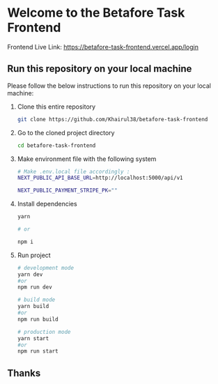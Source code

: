 # Welcome to the Betafore Task Frontend

Frontend Live Link: https://betafore-task-frontend.vercel.app/login

<!-- HOW TO RUN -->

## Run this repository on your local machine

Please follow the below instructions to run this repository on your local machine:

1. Clone this entire repository

   ```sh
   git clone https://github.com/Khairul38/betafore-task-frontend
   ```

2. Go to the cloned project directory

   ```sh
   cd betafore-task-frontend

   ```

3. Make environment file with the following system

   ```sh
   # Make .env.local file accordingly :
   NEXT_PUBLIC_API_BASE_URL=http://localhost:5000/api/v1

   NEXT_PUBLIC_PAYMENT_STRIPE_PK=""
   ```

4. Install dependencies

   ```sh
   yarn

   # or

   npm i
   ```

5. Run project

   ```sh
   # development mode
   yarn dev
   #or
   npm run dev

   # build mode
   yarn build
   #or
   npm run build

   # production mode
   yarn start
   #or
   npm run start
   ```

## Thanks